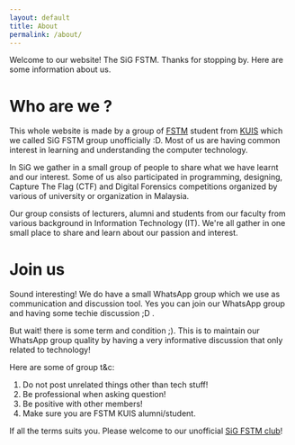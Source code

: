 ```yaml
---
layout: default
title: About
permalink: /about/
---
```


Welcome to our website! The SiG FSTM. Thanks for stopping by. Here are some information about us.

# Who are we ?
This whole website is made by a group of [FSTM](http://fstm.kuis.edu.my/blog/) student from [KUIS](http://www.kuis.edu.my) which we called SiG FSTM group unofficially :D. Most of us are having common interest in learning and understanding the computer technology.

In SiG we gather in a small group of people to share what we have learnt and our interest. Some of us also participated in programming, designing, Capture The Flag (CTF) and Digital Forensics competitions organized by various of university or organization in Malaysia.

Our group consists of lecturers, alumni and students from our faculty from various background in Information Technology (IT). We're all gather in one small place to share and learn about our passion and interest.

# Join us
Sound interesting! We do have a small WhatsApp group which we use as communication and discussion tool. Yes you can join our WhatsApp group and having some techie discussion ;D .

But wait! there is some term and condition ;). This is to maintain our WhatsApp group quality by having a very informative discussion that only related to technology!

Here are some of group t&c:
1. Do not post unrelated things other than tech stuff!
2. Be professional when asking question!
3. Be positive with other members!
4. Make sure you are FSTM KUIS alumni/student.

If all the terms suits you. Please welcome to our unofficial [SiG FSTM club](http://bit.ly/SiG_FSTM)!
